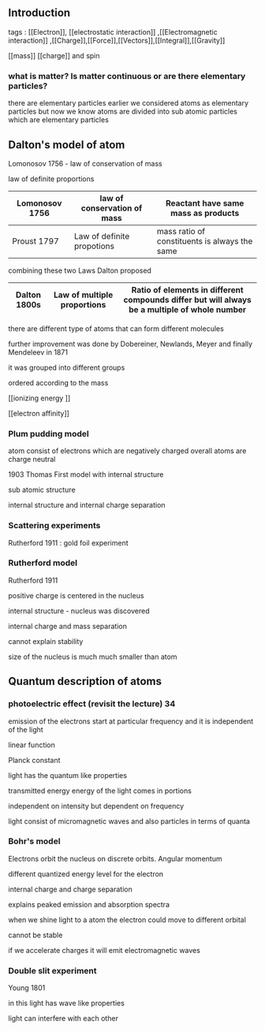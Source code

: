 
## Introduction



tags : [[Electron]], [[electrostatic interaction]] ,[[Electromagnetic interaction]] ,[[Charge]],[[Force]],[[Vectors]],[[Integral]],[[Gravity]]

[[mass]] [[charge]] and spin 


### what is matter? Is matter continuous or are there elementary particles?


there are elementary particles earlier we considered atoms as elementary particles but now we know atoms are divided into sub atomic particles which are elementary particles





## Dalton's model of atom 


Lomonosov 1756 - law of conservation of mass 

law of definite proportions



| Lomonosov 1756 | law of conservation of mass | Reactant have same mass as products           |
| -------------- | --------------------------- | --------------------------------------------- |
| Proust 1797    | Law of definite propotions  | mass ratio of constituents is always the same |

combining these two Laws Dalton proposed



| Dalton 1800s | Law of multiple proportions | Ratio of elements in different compounds differ but will always be a multiple of whole number |
| ------------ | --------------------------- | --------------------------------------------------------------------------------------------- |


there are different type of atoms that can form different molecules




further improvement was done by Dobereiner, Newlands, Meyer and finally Mendeleev in  1871


it was grouped into different groups

ordered according to the mass

[[ionizing energy ]] 

[[electron affinity]]


### Plum pudding model 


atom consist of electrons which are negatively charged
overall atoms are charge neutral

1903 Thomas First model with internal structure 

sub atomic structure

internal structure and internal charge separation


### Scattering experiments 


Rutherford 1911 : gold foil experiment


### Rutherford model



Rutherford 1911

positive charge is centered in the nucleus

internal structure - nucleus was discovered 

internal charge and mass separation

cannot explain stability

size of the nucleus is much much smaller than atom


## Quantum description of atoms



### photoelectric effect (revisit the lecture) 34

emission of the electrons start at particular frequency and it is independent of the light

linear function 

Planck constant

light has the quantum like properties

transmitted energy energy of the light comes in portions

independent on intensity but dependent on frequency

light consist of micromagnetic waves and also particles in terms of quanta






### Bohr's model


Electrons orbit the nucleus on discrete orbits. Angular momentum 

different quantized energy level for the electron

internal charge and charge separation

explains peaked emission and absorption spectra

when we shine light to a atom the electron could move to different orbital

cannot be stable

if we accelerate charges it will emit electromagnetic waves 



### Double slit experiment


Young 1801

in this light has wave like properties

light can interfere with each other


